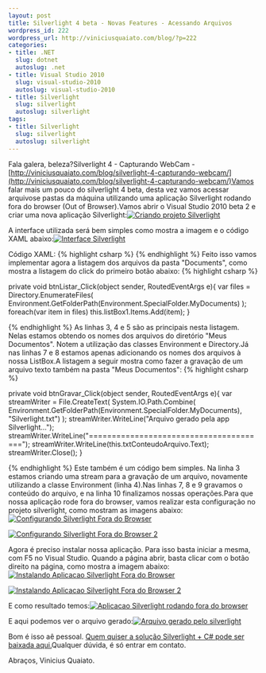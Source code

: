```yaml
---
layout: post
title: Silverlight 4 beta - Novas Features - Acessando Arquivos
wordpress_id: 222
wordpress_url: http://viniciusquaiato.com/blog/?p=222
categories:
- title: .NET
  slug: dotnet
  autoslug: .net
- title: Visual Studio 2010
  slug: visual-studio-2010
  autoslug: visual-studio-2010
- title: Silverlight
  slug: silverlight
  autoslug: silverlight
tags:
- title: Silverlight
  slug: silverlight
  autoslug: silverlight
---
```



Fala galera, beleza?Silverlight 4 - Capturando WebCam - [http://viniciusquaiato.com/blog/silverlight-4-capturando-webcam/](http://viniciusquaiato.com/blog/silverlight-4-capturando-webcam/)Vamos falar mais um pouco do silverlight 4 beta, desta vez vamos acessar arquivose pastas da máquina utilizando uma aplicação Silverlight rodando fora do browser (Out of Browser).Vamos abrir o Visual Studio 2010 beta 2 e criar uma nova aplicação Silverlight:[![Criando projeto Silverlight](http://viniciusquaiato.com/images_posts/Criando-projeto-Silverlight.jpg "Criando projeto Silverlight")](http://viniciusquaiato.com/images_posts/Criando-projeto-Silverlight.jpg)



A interface utilizada será bem simples como mostra a imagem e o código XAML abaixo:[![Interface Silverlight](http://viniciusquaiato.com/images_posts/Interface-Silverlight.jpg "Interface Silverlight")](http://viniciusquaiato.com/images_posts/Interface-Silverlight.jpg)

Código XAML:
{% highlight csharp %}
            <textbox height="80" horizontalalignment="Left" margin="12,175,0,0" name="txtConteudoArquivo" verticalalignment="Top" width="263" acceptsreturn="True" />            </button>
{% endhighlight %}
Feito isso vamos implementar agora a listagem dos arquivos da pasta "Documents", como mostra a listagem do click do primeiro botão abaixo:
{% highlight csharp %}

private void btnListar_Click(object sender, RoutedEventArgs e){
var files = Directory.EnumerateFiles(                    Environment.GetFolderPath(Environment.SpecialFolder.MyDocuments)                );
foreach(var item in files)        this.listBox1.Items.Add(item);
    }

{% endhighlight %}
As linhas 3, 4 e 5 são as principais nesta listagem. Nelas estamos obtendo os nomes dos arquivos do diretório "Meus Documentos". Notem a utilização das classes Environment e Directory.Já nas linhas 7 e 8 estamos apenas adicionando os nomes dos arquivos à nossa ListBox.A listagem a seguir mostra como fazer a gravação de um arquivo texto também na pasta "Meus Documentos":
{% highlight csharp %}

private void btnGravar_Click(object sender, RoutedEventArgs e){
var streamWriter = File.CreateText(            System.IO.Path.Combine(                Environment.GetFolderPath(Environment.SpecialFolder.MyDocuments), "Silverlight.txt")            );
    streamWriter.WriteLine("Arquivo gerado pela app Silverlight...");
    streamWriter.WriteLine("=======================================");
    streamWriter.WriteLine(this.txtConteudoArquivo.Text);
    streamWriter.Close();
    }



{% endhighlight %}
Este também é um código bem simples. Na linha 3 estamos criando uma stream para a gravação de um arquivo, novamente utilizando a classe Environment (linha 4).Nas linhas 7, 8 e 9 gravamos o conteúdo do arquivo, e na linha 10 finalizamos nossas operações.Para que nossa aplicação rode fora do browser, vamos realizar esta configuração no projeto silverlight, como mostram as imagens abaixo:[![Configurando Silverlight Fora do Browser](http://viniciusquaiato.com/images_posts/Configurando-Silverlight-Fora-do-Browser.jpg "Configurando Silverlight Fora do Browser")](http://viniciusquaiato.com/images_posts/Configurando-Silverlight-Fora-do-Browser.jpg)



[![Configurando Silverlight Fora do Browser 2](http://viniciusquaiato.com/images_posts/Configurando-Silverlight-Fora-do-Browser-2.jpg "Configurando Silverlight Fora do Browser 2")](http://viniciusquaiato.com/images_posts/Configurando-Silverlight-Fora-do-Browser-2.jpg)



Agora é preciso instalar nossa aplicação. Para isso basta iniciar a mesma, com F5 no Visual Studio. Quando a página abrir, basta clicar com o botão direito na página, como mostra a imagem abaixo:[![Instalando Aplicacao Silverlight Fora do Browser](http://viniciusquaiato.com/images_posts/Instalando-Aplicacao-Silverlight-Fora-do-Browser.jpg "Instalando Aplicação Silverlight Fora do Browser")](http://viniciusquaiato.com/images_posts/Instalando-Aplicacao-Silverlight-Fora-do-Browser.jpg)



[![Instalando Aplicacao Silverlight Fora do Browser 2](http://viniciusquaiato.com/images_posts/Instalando-Aplicacao-Silverlight-Fora-do-Browser-2.jpg "Instalando Aplicação Silverlight Fora do Browser 2")](http://viniciusquaiato.com/images_posts/Instalando-Aplicacao-Silverlight-Fora-do-Browser-2.jpg)



E como resultado temos:[![Aplicacao Silverlight rodando fora do browser](http://viniciusquaiato.com/images_posts/Aplicacao-Silverlight-rodando-fora-do-browser.jpg "Aplicacao Silverlight rodando fora do browser")](http://viniciusquaiato.com/images_posts/Aplicacao-Silverlight-rodando-fora-do-browser.jpg)



E aqui podemos ver o arquivo gerado:[![Arquivo gerado pelo silverlight](http://viniciusquaiato.com/images_posts/Arquivo-gerado-pelo-silverlight.jpg "Arquivo gerado pelo silverlight")](http://viniciusquaiato.com/images_posts/Arquivo-gerado-pelo-silverlight.jpg)

Bom é isso aê pessoal. [Quem quiser a solução Silverlight + C# pode ser baixada aqui.](http://www.viniciusquaiato.com/files/codesamples/silverlight4/acessandoArquivos.rar)Qualquer dúvida, é só entrar em contato.

Abraços,
Vinicius Quaiato.
